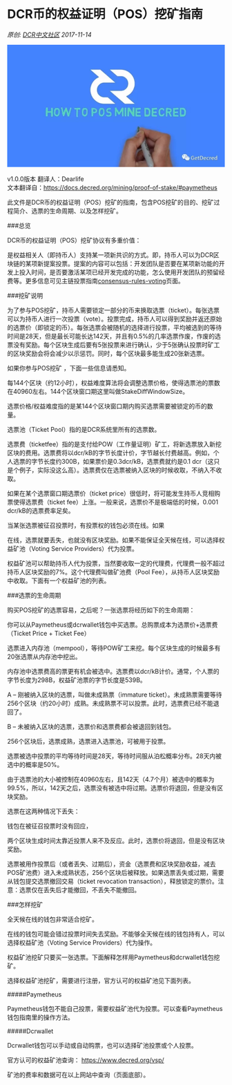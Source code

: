 # DCR币的权益证明（POS）挖矿指南
*原创: [DCR中文社区](https://mp.weixin.qq.com/s?__biz=MzUzNDI5NjA0Mw==&mid=2247483676&idx=1&sn=acee6d314a544c42f797917f08ae9554&chksm=fa97a598cde02c8eed066b68a4344ae497a8967e0ff6c49b160db2815ee6fe0f4a7b6f3b6d18&scene=21#wechat_redirect) 2017-11-14*

![how_to_proof_of_stake](img/how_to_proof_of_stake.jpg)

v1.0.0版本
翻译人：Dearlife  
文本翻译自：https://docs.decred.org/mining/proof-of-stake/#paymetheus

此文件是DCR币的权益证明（POS）挖矿的指南，包含POS挖矿的目的、挖矿过程简介、选票的生命周期、以及怎样挖矿。

###总览

DCR币的权益证明（POS）挖矿协议有多重价值：

是权益相关人（即持币人）支持某一项新共识的方式。即，持币人可以为DCR区块链的某项新提案投票。提案的内容可以包括：开发团队是否要在某项新功能的开发上投入时间，是否要激活某项已经开发完成的功能，怎么使用开发团队的预留经费等。更多信息可见主链投票指南[consensus-rules-voting](https://docs.decred.org/governance/consensus-rule-voting/consensus-rules-voting)页面。

###挖矿说明

为了参与POS挖矿，持币人需要锁定一部分的币来换取选票（ticket）。每张选票可以为持币人进行一次投票（vote）。投票完成，持币人可以得到奖励并返还原始的选票价（即锁定的币）。每张选票会被随机的选择进行投票，平均被选到的等待时间是28天，但是最长可能长达142天，并且有0.5%的几率选票作废，作废的选票没有奖励。每个区块生成后要有5张投票来进行确认，少于5张确认投票时矿工的区块奖励会将会减少以示惩罚。同时，每个区块最多能生成20张新选票。

如果你参与POS挖矿 ，下面一些信息请悉知。

每144个区块（约12小时），权益难度算法将会调整选票价格，使得选票池的票数在40960左右。144个区块窗口期这里叫做StakeDiffWindowSize。

选票价格/权益难度指的是某144个区块窗口期内购买选票需要被锁定的币的数量。

选票池（Ticket Pool）指的是DCR系统里所有的选票数。

选票费（ticketfee）指的是支付给POW（工作量证明）矿工，将新选票放入新挖区块的费用。选票费将以dcr/kB的字节长度计价，字节越长付费越高。例如，个人选票的字节长度约300B，如果票价是0.3dcr/kB，选票费就约是0.1 dcr（这只是个例子，实际没这么高）。选票费仅在选票被纳入区块的时候收取，不纳入不收取。

如果在某个选票窗口期选票价（ticket price）很低时，将可能发生持币人竞相购票使得选票费（ticket fee）上涨。一般来说，选票价不是极端低的时候，0.001 dcr/kB的选票费率足矣。

当某张选票被征召投票时，有投票权的钱包必须在线。如果

在线，选票就要丢失，也就没有区块奖励。如果不能保证全天候在线，可以选择权益矿池（Voting Service Providers）代为投票。

权益矿池可以帮助持币人代为投票，当然要收取一定的代理费，代理费一般不超过持币人区块奖励的7%。这个代理费叫做矿池费（Pool Fee），从持币人区块奖励中收取。下面有一个权益矿池的列表。

###选票的生命周期

购买POS挖矿的选票容易，之后呢？一张选票将经历如下的生命周期：

你可以从Paymetheus或dcrwallet钱包中买选票。总购票成本为选票价+选票费（Ticket Price + Ticket Fee）

选票进入内存池（mempool），等待POW矿工来挖。每个区块生成的时候最多有20张选票从内存池中挖出。

内存池中选票费高的票更有机会被选中。选票费以dcr/kB计价。通常，个人票的字节长度为298B，权益矿池票的字节长度是539B。

A – 刚被纳入区块的选票，叫做未成熟票（immature ticket）。未成熟票需要等待256个区块（约20小时）成熟。未成熟票不可以投票。此时，选票费已经不能退回了。

B – 未被纳入区块的选票，选票价和选票费都会被退回到钱包。

256个区块后，选票成熟，选票进入选票池，可被用于投票。

选票被选中投票的平均等待时间是28天，等待时间服从泊松概率分布。28天内被选中的概率是50%。

由于选票池的大小被控制在40960左右，且142天（4.7个月）被选中的概率为99.5%，所以，142天之后，选票没有被选中将过期。选票价将退回，但是没有区块奖励。

选票在这两种情况下丢失：

钱包在被征召投票时没有回应，

两个区块生成时间太靠近投票人来不及反应。此时，选票价将退回，但是没有区块奖励。

选票被用作投票后（或者丢失、过期后），资金（选票费和区块奖励收益，减去POS矿池费）进入未成熟状态，256个区块后被释放。如果选票丢失或过期，需要从钱包提交选票撤回交易（ticket revocation transaction），释放锁定的票价。注意：选票仅在丢失后才能撤回，不丢失不能撤回。

###怎样挖矿

全天候在线的钱包非常适合挖矿。

在线的钱包可能会错过投票时间失去奖励。不能够全天候在线的钱包持有人，可以选择权益矿池（Voting Service Providers）代为操作。

权益矿池挖矿只要买一张选票。下面解释怎样用Paymetheus和dcrwallet钱包挖矿。

选择权益矿池挖矿，需要进行注册，官方认可的权益矿池见下面列表。

#####Paymetheus

Paymetheus钱包不能自己投票，需要权益矿池代为投票。可以查看Paymetheus钱包指南里的操作方法。

#####Dcrwallet

Dcrwallet钱包可以手动或自动购票，也可以选择矿池投票或个人投票。

官方认可的权益矿池查询：
https://www.decred.org/vsp/

矿池的费率和数据可在以上网站中查询（页面底部）。

 
 
